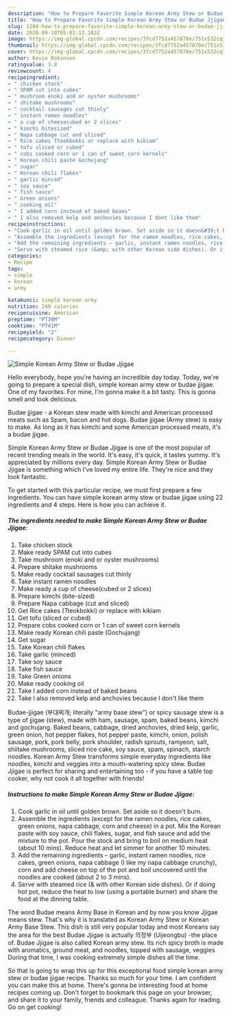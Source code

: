 ```yaml
---
description: "How to Prepare Favorite Simple Korean Army Stew or Budae Jjigae"
title: "How to Prepare Favorite Simple Korean Army Stew or Budae Jjigae"
slug: 1284-how-to-prepare-favorite-simple-korean-army-stew-or-budae-jjigae
date: 2020-09-10T05:01:13.182Z
image: https://img-global.cpcdn.com/recipes/3fcd7752a457878e/751x532cq70/simple-korean-army-stew-or-budae-jjigae-recipe-main-photo.jpg
thumbnail: https://img-global.cpcdn.com/recipes/3fcd7752a457878e/751x532cq70/simple-korean-army-stew-or-budae-jjigae-recipe-main-photo.jpg
cover: https://img-global.cpcdn.com/recipes/3fcd7752a457878e/751x532cq70/simple-korean-army-stew-or-budae-jjigae-recipe-main-photo.jpg
author: Kevin Robinson
ratingvalue: 3.8
reviewcount: 4
recipeingredient:
- " chicken stock"
- " SPAM cut into cubes"
- " mushroom enoki and or oyster mushrooms"
- " shitake mushrooms"
- " cocktail sausages cut thinly"
- " instant ramen noodles"
- " a cup of cheesecubed or 2 slices"
- " kimchi bitesized"
- " Napa cabbage cut and sliced"
- " Rice cakes Tteokbokki or replace with kikiam"
- " tofu sliced or cubed"
- " cobs cooked corn or 1 can of sweet corn kernels"
- " Korean chili paste Gochujang"
- " sugar"
- " Korean chili flakes"
- " garlic minced"
- " soy sauce"
- " fish sauce"
- " Green onions"
- " cooking oil"
- " I added corn instead of baked beans"
- " I also removed kelp and anchovies because I dont like them"
recipeinstructions:
- "Cook garlic in oil until golden brown. Set aside so it doesn&#39;t burn."
- "Assemble the ingredients (except for the ramen noodles, rice cakes, green onions, napa cabbage, corn and cheese) in a pot. Mix the Korean paste with soy sauce, chili flakes, sugar, and fish sauce and add the mixture to the pot. Pour the stock and bring to boil on medium heat (about 10 mins). Reduce heat and let simmer for another 10 minutes."
- "Add the remaining ingredients – garlic, instant ramen noodles, rice cakes, green onions, napa cabbage (I like my napa cabbage crunchy), corn and add cheese on top of the pot and boil uncovered until the noodles are cooked (about 2 to 3 mins)."
- "Serve with steamed rice (&amp; with other Korean side dishes). Or if doing hot pot, reduce the heat to low (using a portable burner) and share the food at the dinning table."
categories:
- Recipe
tags:
- simple
- korean
- army

katakunci: simple korean army 
nutrition: 249 calories
recipecuisine: American
preptime: "PT30M"
cooktime: "PT41M"
recipeyield: "2"
recipecategory: Dinner

---
```



![Simple Korean Army Stew or Budae Jjigae](https://img-global.cpcdn.com/recipes/3fcd7752a457878e/751x532cq70/simple-korean-army-stew-or-budae-jjigae-recipe-main-photo.jpg)

Hello everybody, hope you're having an incredible day today. Today, we're going to prepare a special dish, simple korean army stew or budae jjigae. One of my favorites. For mine, I'm gonna make it a bit tasty. This is gonna smell and look delicious.

Budae jjigae - a Korean stew made with kimchi and American processed meats such as Spam, bacon and hot dogs. Budae jjigae (Army stew) is easy to make. As long as it has kimchi and some American processed meats, it&#39;s a budae jjigae.

Simple Korean Army Stew or Budae Jjigae is one of the most popular of recent trending meals in the world. It's easy, it's quick, it tastes yummy. It's appreciated by millions every day. Simple Korean Army Stew or Budae Jjigae is something which I've loved my entire life. They're nice and they look fantastic.


To get started with this particular recipe, we must first prepare a few ingredients. You can have simple korean army stew or budae jjigae using 22 ingredients and 4 steps. Here is how you can achieve it.

<!--inarticleads1-->

##### The ingredients needed to make Simple Korean Army Stew or Budae Jjigae:

1. Take  chicken stock
1. Make ready  SPAM cut into cubes
1. Take  mushroom (enoki and or oyster mushrooms)
1. Prepare  shitake mushrooms
1. Make ready  cocktail sausages cut thinly
1. Take  instant ramen noodles
1. Make ready  a cup of cheese(cubed or 2 slices)
1. Prepare  kimchi (bite-sized)
1. Prepare  Napa cabbage (cut and sliced)
1. Get  Rice cakes (Tteokbokki) or replace with kikiam
1. Get  tofu (sliced or cubed)
1. Prepare  cobs cooked corn or 1 can of sweet corn kernels
1. Make ready  Korean chili paste (Gochujang)
1. Get  sugar
1. Take  Korean chili flakes
1. Take  garlic (minced)
1. Take  soy sauce
1. Take  fish sauce
1. Take  Green onions
1. Make ready  cooking oil
1. Take  I added corn instead of baked beans
1. Take  I also removed kelp and anchovies because I don&#39;t like them


Budae-jjigae (부대찌개; literally &#34;army base stew&#34;) or spicy sausage stew is a type of jjigae (stew), made with ham, sausage, spam, baked beans, kimchi and gochujang. Baked beans, cabbage, dried anchovies, dried kelp, garlic, green onion, hot pepper flakes, hot pepper paste, kimchi, onion, polish sausage, pork, pork belly, pork shoulder, radish sprouts, ramyeon, salt, shiitake mushrooms, sliced rice cake, soy sauce, spam, spinach, starch noodles. Korean Army Stew transforms simple everyday ingredients like noodles, kimchi and veggies into a mouth-watering spicy stew. Budae Jjigae is perfect for sharing and entertaining too - if you have a table top cooker, why not cook it all together with friends! 

<!--inarticleads2-->

##### Instructions to make Simple Korean Army Stew or Budae Jjigae:

1. Cook garlic in oil until golden brown. Set aside so it doesn&#39;t burn.
1. Assemble the ingredients (except for the ramen noodles, rice cakes, green onions, napa cabbage, corn and cheese) in a pot. Mix the Korean paste with soy sauce, chili flakes, sugar, and fish sauce and add the mixture to the pot. Pour the stock and bring to boil on medium heat (about 10 mins). Reduce heat and let simmer for another 10 minutes.
1. Add the remaining ingredients – garlic, instant ramen noodles, rice cakes, green onions, napa cabbage (I like my napa cabbage crunchy), corn and add cheese on top of the pot and boil uncovered until the noodles are cooked (about 2 to 3 mins).
1. Serve with steamed rice (&amp; with other Korean side dishes). Or if doing hot pot, reduce the heat to low (using a portable burner) and share the food at the dinning table.


The word Budae means Army Base in Korean and by now you know Jjigae means stew. That&#39;s why it is translated as Korean Army Stew or Korean Army Base Stew. This dish is still very popular today and most Koreans say the area for the best Budae Jjigae is actually 의정부 (Uijeongbu) -the place of. Budae Jjigae is also called Korean army stew. Its rich spicy broth is made with aromatics, ground meat, and noodles, topped with sausage, veggies During that time, I was cooking extremely simple dishes all the time. 

So that is going to wrap this up for this exceptional food simple korean army stew or budae jjigae recipe. Thanks so much for your time. I am confident you can make this at home. There's gonna be interesting food at home recipes coming up. Don't forget to bookmark this page on your browser, and share it to your family, friends and colleague. Thanks again for reading. Go on get cooking!
